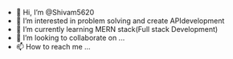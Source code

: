 - 👋 Hi, I’m @Shivam5620
- 👀 I’m interested in problem solving and create APIdevelopment
- 🌱 I’m currently learning MERN stack(Full stack Development)
- 💞️ I’m looking to collaborate on ...
- 📫 How to reach me ...

<!---
Shivam5620/Shivam5620 is a ✨ special ✨ repository because its `README.md` (this file) appears on your GitHub profile.
You can click the Preview link to take a look at your changes.
--->
